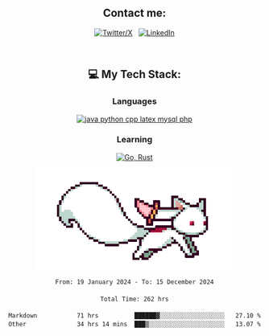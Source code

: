 

<div align="center">

## Contact me:

[![Twitter/X](https://skillicons.dev/icons?i=twitter)](https://twitter.com/erikskopp) &nbsp;
[![LinkedIn](https://skillicons.dev/icons?i=linkedin)](www.linkedin.com/in/erik-skopp) 

<div align="center">
<br>

## 💻 My Tech Stack:

### Languages

[![java python cpp latex mysql php](https://skillicons.dev/icons?i=java,python,cpp,latex,mysql,php)](https://skillicons.dev)

### Learning

[![Go, Rust](https://skillicons.dev/icons?i=go,rust)](https://skillicons.dev)

<center>

<img src="kyubey.gif" alt="Alt-Text" title="" >

</center>


<!--START_SECTION:waka-->

```txt
From: 19 January 2024 - To: 15 December 2024

Total Time: 262 hrs

Markdown           71 hrs          ██████▓░░░░░░░░░░░░░░░░░░   27.10 %
Other              34 hrs 14 mins  ███▒░░░░░░░░░░░░░░░░░░░░░   13.07 %
```

<!--END_SECTION:waka-->
